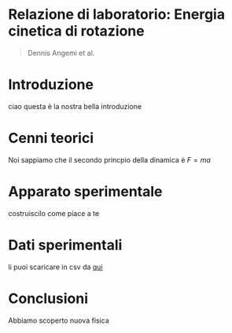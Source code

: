 # Relazione di laboratorio: Energia cinetica di rotazione
> Dennis Angemi et al.

# Introduzione
ciao questa è la nostra bella introduzione

# Cenni teorici
Noi sappiamo che il secondo princpio della dinamica è $F=ma$

# Apparato sperimentale
costruiscilo come piace a te

# Dati sperimentali
li puoi scaricare in csv da [qui](https://raw.githubusercontent.com/dennisangemi/lab1-dfa/main/exp-1/experimental-data-1.csv)

# Conclusioni
Abbiamo scoperto nuova fisica 
